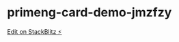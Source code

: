 # primeng-card-demo-jmzfzy

[Edit on StackBlitz ⚡️](https://stackblitz.com/edit/primeng-card-demo-jmzfzy)